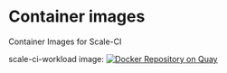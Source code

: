 # Container images
Container Images for Scale-CI

scale-ci-workload image: [![Docker Repository on Quay](https://quay.io/repository/openshift-scale/scale-ci-workload/status "Docker Repository on Quay")](https://quay.io/repository/openshift-scale/scale-ci-workload)
